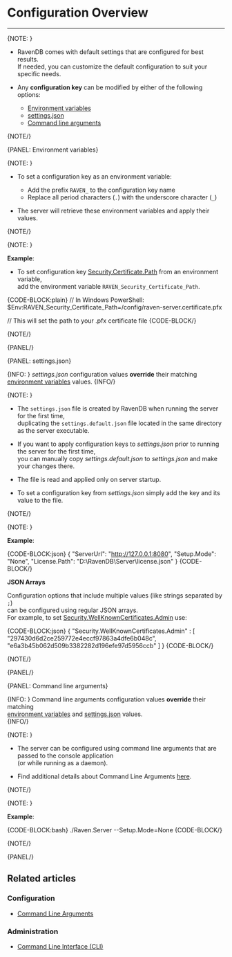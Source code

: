 # Configuration Overview

---

{NOTE: }

* RavenDB comes with default settings that are configured for best results.  
  If needed, you can customize the default configuration to suit your specific needs.  

* Any __configuration key__ can be modified by either of the following options: 
   * [Environment variables](../../server/configuration/configuration-options#environment-variables)  
   * [settings.json](../../server/configuration/configuration-options#settings.json)  
   * [Command line arguments](../../server/configuration/configuration-options#command-line-arguments)  

{NOTE/}

{PANEL: Environment variables}

{NOTE: }

* To set a configuration key as an environment variable:  

  * Add the prefix `RAVEN_` to the configuration key name  
  * Replace all period characters (`.`) with the underscore character (`_`)  

* The server will retrieve these environment variables and apply their values. 

{NOTE/}

{NOTE: }

__Example__: 

* To set configuration key [Security.Certificate.Path](../../server/configuration/security-configuration#security.certificate.path) from an environment variable,  
  add the environment variable `RAVEN_Security_Certificate_Path`.

{CODE-BLOCK:plain}
// In Windows PowerShell:
$Env:RAVEN_Security_Certificate_Path=/config/raven-server.certificate.pfx

// This will set the path to your .pfx certificate file
{CODE-BLOCK/}

{NOTE/}

{PANEL/}

{PANEL: settings.json}

{INFO: }
_settings.json_ configuration values **override** their matching [environment variables](../../server/configuration/configuration-options#environment-variables) values.
{INFO/}

{NOTE: }

* The `settings.json` file is created by RavenDB when running the server for the first time,  
  duplicating the `settings.default.json` file located in the same directory as the server executable.

* If you want to apply configuration keys to _settings.json_ prior to running the server for the first time,  
  you can manually copy _settings.default.json_ to _settings.json_ and make your changes there.

* The file is read and applied only on server startup.

* To set a configuration key from _settings.json_ simply add the key and its value to the file.

{NOTE/}

{NOTE: }

__Example__:

{CODE-BLOCK:json}
{
    "ServerUrl": "http://127.0.0.1:8080",
    "Setup.Mode": "None",
    "License.Path": "D:\\RavenDB\\Server\\license.json"
}
{CODE-BLOCK/}

__JSON Arrays__

Configuration options that include multiple values (like strings separated by `;`)  
can be configured using regular JSON arrays.  
For example, to set [Security.WellKnownCertificates.Admin](../../server/configuration/security-configuration#security.wellknowncertificates.admin) use: 

{CODE-BLOCK:json}
{
    "Security.WellKnownCertificates.Admin" : [ "297430d6d2ce259772e4eccf97863a4dfe6b048c", "e6a3b45b062d509b3382282d196efe97d5956ccb" ]
}
{CODE-BLOCK/}

{NOTE/}

{PANEL/}

{PANEL: Command line arguments}

{INFO: }
Command line arguments configuration values **override** their matching  
[environment variables](../../server/configuration/configuration-options#environment-variables) and [settings.json](../../server/configuration/configuration-options#settings.json) values.  
{INFO/}

{NOTE: }

* The server can be configured using command line arguments that are passed to the console application  
  (or while running as a daemon).

* Find additional details about Command Line Arguments [here](../../server/configuration/command-line-arguments).  

{NOTE/}

{NOTE: }

__Example__:

{CODE-BLOCK:bash}
./Raven.Server --Setup.Mode=None
{CODE-BLOCK/}

{NOTE/}

{PANEL/}

## Related articles

### Configuration

- [Command Line Arguments](../../server/configuration/command-line-arguments)

### Administration

- [Command Line Interface (CLI)](../../server/administration/cli)
